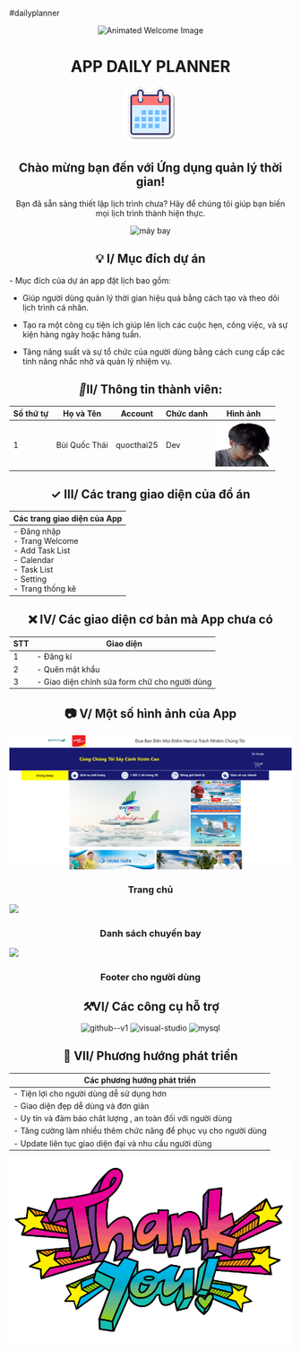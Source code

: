 #dailyplanner
<!DOCTYPE html>
<html>
<head>
<p align="center">
  <img src="anh-dong-welcome-don-gian-mau-do_075926912.gif" width="300" alt="Animated Welcome Image">
</p>
<h1 align="center">APP DAILY PLANNER</h1>
<p align="center"><img width="100" height="100" src="icons8-calendar-100.png" alt="airplane-take-off"/></p>
<h2 align="center">Chào mừng bạn đến với Ứng dụng quản lý thời gian!</h2>
<div align="center">
<p align="center">Bạn đã sẵn sàng thiết lập lịch trình chưa? Hãy để chúng tôi giúp bạn biến mọi lịch trình thành hiện thực.</p>
<img src="d6d1e0bbdd2eda8f44a2125154670e82.gif" width="300" alt="máy bay">
</div>
  </head>
  <body>
<h2 align="center">&#x1F4A1; I/ Mục đích dự án</h2>
<p>
- Mục đích của dự án app đặt lịch bao gồm:

- Giúp người dùng quản lý thời gian hiệu quả bằng cách tạo và theo dõi lịch trình cá nhân.

- Tạo ra một công cụ tiện ích giúp lên lịch các cuộc hẹn, công việc, và sự kiện hàng ngày hoặc hàng tuần.

- Tăng năng suất và sự tổ chức của người dùng bằng cách cung cấp các tính năng nhắc nhở và quản lý nhiệm vụ.</p>
<h2 align="center"><i>&#x1F464;</i>II/ Thông tin thành viên:</h2>
<div align="center">
<table style="width:100%;">
  <tr>
    <thead>
      <tr>
        <th>Số thứ tự</th>
        <th>Họ và Tên</th>
        <th>Account</th>
        <th>Chức danh</th>
        <th>Hình ảnh</th>
      </tr>
    </thead>
    <tbody>
      <tr>
        <td>1</td>
        <td>Bùi Quốc Thái</td>
        <td>quocthai25</td>
        <td>Dev</td>
        <td><a href="[https://www.facebook.com/minhtrile13](https://www.facebook.com/redd.thai.9/)"><img src="avatar2.png" alt="Hình ảnh 3" width="100" height="80"></td>
      </tr>
    </tbody>
  </table>
</div>
<h2 align="center">&#x2713; III/ Các trang giao diện của đồ án</h2>
<div align="center"> 
  <table>
    <thead>
      <tr>
        <th>Các trang giao diện của App</th>
      </tr>
    </thead>
    <tbody>
      <tr>
        <td>- Đăng nhập<br>- Trang Welcome<br>- Add Task List<br>- Calendar<br>- Task List<br>- Setting<br>- Trang thống kê</td>
      </tr>
    </tbody>
  </table>
</div>

<h2 align="center">&#x274C; IV/ Các giao diện cơ bản mà App chưa có</h2>
<div align="center">
  <table style="width:100%;">
    <thead>
      <tr>
        <th>STT</th>
        <th>Giao diện</th>
      </tr>
    </thead>
    <tbody>
      <tr>
        <td>1</td>
        <td>- Đăng kí</td>
      </tr>
      <tr>
        <td>2</td>
        <td>- Quên mật khẩu</td>
      </tr>
      <tr>
        <td>3</td>
        <td>- Giao diện chỉnh sửa form chữ cho người dùng</td>
      </tr>
    </tbody>
  </table>
</div>
  <h2 align="center">&#x1F4F7; V/ Một số hình ảnh của App</h2>
<img src="https://github.com/LePhanMinhTri/2_BanVeMayBay_T5_Ca3/blob/main/Screenshot%202023-11-09%20101156.png">
<h3 align="center">Trang chủ</h3>
<img src="Screenshot 2023-11-16 141839.png">
<h3 align="center">Danh sách chuyến bay</h3>
<img src="Screenshot 2023-11-16 142649.png">
<h3 align="center">Footer cho người dùng</h3>
<h2 align="center"><i>&#x2692;</i>VI/ Các công cụ hỗ trợ</h2>
<p align="center">
  <img width="96" height="96" src="https://img.icons8.com/color-glass/96/github--v1.png" alt="github--v1"/>
  <img width="96" height="96" src="https://img.icons8.com/fluency/96/visual-studio.png" alt="visual-studio"/>
  <img width="96" height="96" src="https://img.icons8.com/parakeet/96/mysql.png" alt="mysql"/>
</p>
<h2 align="center">&#x1F52D; VII/ Phương hướng phát triển</h2>
<div align="center">
<table style="width:100%;">
  <tr>
    <thead>
      <tr>
        <th>Các phương hướng phát triển</th>
      </tr>
    </thead>
    <tbody>
      <tr>
        <td>- Tiện lợi cho người dùng dễ sử dụng hơn</td>
      </tr>
      <tr>
        <td>- Giao diện đẹp dễ dùng và đơn giản</td>
      </tr> 
      <tr>
        <td>- Uy tín và đảm bảo chât lượng , an toàn đối với người dùng</td>
      </tr> 
      <tr>
        <td>- Tăng cường làm nhiều thêm chức năng để phục vụ cho người dùng</td>
      </tr> 
      <tr>
        <td>- Update liên tục giao diện đại và nhu cầu người dùng</td>
      </tr> 
    </tbody>
  </table>
</div>
</body>
<footer>
  <p align="center">
  <img src="thanksyou.gif"width="600" alt="thanksyou">
    </p>
</footer>
</html>
  
  
